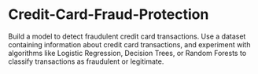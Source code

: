# Credit-Card-Fraud-Protection
Build a model to detect fraudulent credit card transactions. Use a dataset containing information about credit card transactions, and experiment with algorithms like Logistic Regression, Decision Trees,  or Random Forests to classify transactions as fraudulent or  legitimate.
